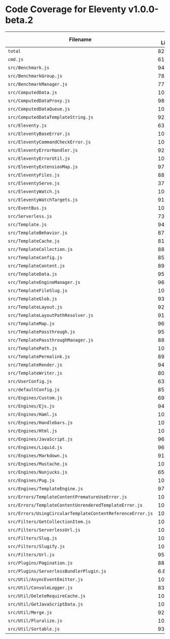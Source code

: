 # Code Coverage for Eleventy v1.0.0-beta.2

| Filename                                                   | % Lines | % Statements | % Functions | % Branches |
| ---------------------------------------------------------- | ------- | ------------ | ----------- | ---------- |
| `total`                                                    | 82.89%  | 82.9%        | 83.43%      | 74.78%     |
| `cmd.js`                                                   | 61.81%  | 61.81%       | 9.09%       | 58.33%     |
| `src/Benchmark.js`                                         | 94.44%  | 94.44%       | 100%        | 83.33%     |
| `src/BenchmarkGroup.js`                                    | 78.72%  | 78.72%       | 66.66%      | 63.15%     |
| `src/BenchmarkManager.js`                                  | 77.77%  | 77.77%       | 75%         | 75%        |
| `src/ComputedData.js`                                      | 100%    | 100%         | 100%        | 96.55%     |
| `src/ComputedDataProxy.js`                                 | 98.03%  | 98.03%       | 100%        | 90.62%     |
| `src/ComputedDataQueue.js`                                 | 100%    | 100%         | 100%        | 72.72%     |
| `src/ComputedDataTemplateString.js`                        | 92.3%   | 92.3%        | 100%        | 71.42%     |
| `src/Eleventy.js`                                          | 63.54%  | 63.34%       | 67.34%      | 63.71%     |
| `src/EleventyBaseError.js`                                 | 100%    | 100%         | 100%        | 100%       |
| `src/EleventyCommandCheckError.js`                         | 100%    | 100%         | 100%        | 100%       |
| `src/EleventyErrorHandler.js`                              | 92.3%   | 92.3%        | 100%        | 67.56%     |
| `src/EleventyErrorUtil.js`                                 | 100%    | 100%         | 100%        | 100%       |
| `src/EleventyExtensionMap.js`                              | 97.56%  | 97.56%       | 96%         | 89.74%     |
| `src/EleventyFiles.js`                                     | 88.82%  | 88.42%       | 86.66%      | 73.13%     |
| `src/EleventyServe.js`                                     | 37.14%  | 37.14%       | 56.25%      | 25%        |
| `src/EleventyWatch.js`                                     | 100%    | 100%         | 100%        | 90.47%     |
| `src/EleventyWatchTargets.js`                              | 91.83%  | 91.83%       | 85.71%      | 93.33%     |
| `src/EventBus.js`                                          | 100%    | 100%         | 100%        | 100%       |
| `src/Serverless.js`                                        | 73.11%  | 73.11%       | 81.81%      | 61.11%     |
| `src/Template.js`                                          | 94.47%  | 94.5%        | 98.57%      | 86.06%     |
| `src/TemplateBehavior.js`                                  | 87.5%   | 87.5%        | 100%        | 85.71%     |
| `src/TemplateCache.js`                                     | 81.81%  | 81.81%       | 85.71%      | 50%        |
| `src/TemplateCollection.js`                                | 88.09%  | 88.63%       | 93.33%      | 68.75%     |
| `src/TemplateConfig.js`                                    | 85.54%  | 85.54%       | 64.28%      | 85.36%     |
| `src/TemplateContent.js`                                   | 89.93%  | 89.93%       | 100%        | 73.97%     |
| `src/TemplateData.js`                                      | 95.45%  | 95.5%        | 98%         | 84.76%     |
| `src/TemplateEngineManager.js`                             | 96.15%  | 96.15%       | 85.71%      | 97.05%     |
| `src/TemplateFileSlug.js`                                  | 100%    | 100%         | 100%        | 100%       |
| `src/TemplateGlob.js`                                      | 93.33%  | 93.33%       | 100%        | 87.5%      |
| `src/TemplateLayout.js`                                    | 92.3%   | 92.4%        | 100%        | 85%        |
| `src/TemplateLayoutPathResolver.js`                        | 91.66%  | 91.66%       | 100%        | 81.81%     |
| `src/TemplateMap.js`                                       | 96.75%  | 96.75%       | 94.59%      | 86%        |
| `src/TemplatePassthrough.js`                               | 95%     | 95%          | 92.85%      | 85.71%     |
| `src/TemplatePassthroughManager.js`                        | 88.88%  | 88.88%       | 100%        | 75%        |
| `src/TemplatePath.js`                                      | 100%    | 100%         | 96.29%      | 100%       |
| `src/TemplatePermalink.js`                                 | 89.74%  | 89.74%       | 90%         | 89.85%     |
| `src/TemplateRender.js`                                    | 94.5%   | 94.5%        | 100%        | 89.83%     |
| `src/TemplateWriter.js`                                    | 80.82%  | 80.82%       | 71.79%      | 52.77%     |
| `src/UserConfig.js`                                        | 63.26%  | 63.26%       | 53.84%      | 44.44%     |
| `src/defaultConfig.js`                                     | 85.71%  | 85.71%       | 40%         | 100%       |
| `src/Engines/Custom.js`                                    | 69.04%  | 69.04%       | 66.66%      | 57.69%     |
| `src/Engines/Ejs.js`                                       | 94.73%  | 94.73%       | 85.71%      | 88.88%     |
| `src/Engines/Haml.js`                                      | 100%    | 100%         | 100%        | 100%       |
| `src/Engines/Handlebars.js`                                | 100%    | 100%         | 100%        | 83.33%     |
| `src/Engines/Html.js`                                      | 100%    | 100%         | 100%        | 100%       |
| `src/Engines/JavaScript.js`                                | 96.55%  | 96.61%       | 100%        | 83.33%     |
| `src/Engines/Liquid.js`                                    | 96.47%  | 96.51%       | 96.66%      | 82.6%      |
| `src/Engines/Markdown.js`                                  | 91.42%  | 91.42%       | 88.88%      | 81.25%     |
| `src/Engines/Mustache.js`                                  | 100%    | 100%         | 100%        | 100%       |
| `src/Engines/Nunjucks.js`                                  | 65.67%  | 65.67%       | 72.34%      | 65.9%      |
| `src/Engines/Pug.js`                                       | 100%    | 100%         | 100%        | 81.81%     |
| `src/Engines/TemplateEngine.js`                            | 97.05%  | 97.14%       | 95.65%      | 92.85%     |
| `src/Errors/TemplateContentPrematureUseError.js`           | 100%    | 100%         | 100%        | 100%       |
| `src/Errors/TemplateContentUnrenderedTemplateError.js`     | 100%    | 100%         | 100%        | 100%       |
| `src/Errors/UsingCircularTemplateContentReferenceError.js` | 100%    | 100%         | 100%        | 100%       |
| `src/Filters/GetCollectionItem.js`                         | 100%    | 100%         | 100%        | 92.85%     |
| `src/Filters/ServerlessUrl.js`                             | 100%    | 100%         | 100%        | 75%        |
| `src/Filters/Slug.js`                                      | 100%    | 100%         | 100%        | 100%       |
| `src/Filters/Slugify.js`                                   | 100%    | 100%         | 100%        | 100%       |
| `src/Filters/Url.js`                                       | 95%     | 95%          | 100%        | 95.23%     |
| `src/Plugins/Pagination.js`                                | 88.97%  | 89.28%       | 91.3%       | 77.77%     |
| `src/Plugins/ServerlessBundlerPlugin.js`                   | 6.62%   | 6.55%        | 0%          | 0%         |
| `src/Util/AsyncEventEmitter.js`                            | 100%    | 100%         | 100%        | 100%       |
| `src/Util/ConsoleLogger.js`                                | 83.87%  | 83.87%       | 76.92%      | 85.71%     |
| `src/Util/DeleteRequireCache.js`                           | 100%    | 100%         | 100%        | 100%       |
| `src/Util/GetJavaScriptData.js`                            | 100%    | 100%         | 100%        | 100%       |
| `src/Util/Merge.js`                                        | 92.85%  | 92.85%       | 100%        | 87.5%      |
| `src/Util/Pluralize.js`                                    | 100%    | 100%         | 100%        | 100%       |
| `src/Util/Sortable.js`                                     | 93.75%  | 93.75%       | 90%         | 90%        |
